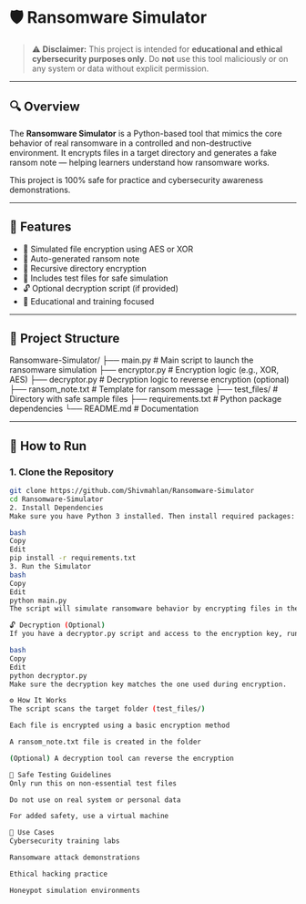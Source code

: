 # 🛡️ Ransomware Simulator

> ⚠️ **Disclaimer:** This project is intended for **educational and ethical cybersecurity purposes only**. Do **not** use this tool maliciously or on any system or data without explicit permission.

---

## 🔍 Overview

The **Ransomware Simulator** is a Python-based tool that mimics the core behavior of real ransomware in a controlled and non-destructive environment. It encrypts files in a target directory and generates a fake ransom note — helping learners understand how ransomware works.

This project is 100% safe for practice and cybersecurity awareness demonstrations.

---

## 🎯 Features

- 🔐 Simulated file encryption using AES or XOR
- 📝 Auto-generated ransom note
- 📁 Recursive directory encryption
- 🧪 Includes test files for safe simulation
- 🔓 Optional decryption script (if provided)
- 🧠 Educational and training focused

---

## 📁 Project Structure

Ransomware-Simulator/
├── main.py # Main script to launch the ransomware simulation
├── encryptor.py # Encryption logic (e.g., XOR, AES)
├── decryptor.py # Decryption logic to reverse encryption (optional)
├── ransom_note.txt # Template for ransom message
├── test_files/ # Directory with safe sample files
├── requirements.txt # Python package dependencies
└── README.md # Documentation 


---

## 🚀 How to Run

### 1. Clone the Repository
```bash
git clone https://github.com/Shivmahlan/Ransomware-Simulator
cd Ransomware-Simulator
2. Install Dependencies
Make sure you have Python 3 installed. Then install required packages:

bash
Copy
Edit
pip install -r requirements.txt
3. Run the Simulator
bash
Copy
Edit
python main.py
The script will simulate ransomware behavior by encrypting files in the test_files/ directory and generating a ransom note.

🔓 Decryption (Optional)
If you have a decryptor.py script and access to the encryption key, run:

bash
Copy
Edit
python decryptor.py
Make sure the decryption key matches the one used during encryption.

⚙️ How It Works
The script scans the target folder (test_files/)

Each file is encrypted using a basic encryption method

A ransom_note.txt file is created in the folder

(Optional) A decryption tool can reverse the encryption

🧪 Safe Testing Guidelines
Only run this on non-essential test files

Do not use on real system or personal data

For added safety, use a virtual machine

🧠 Use Cases
Cybersecurity training labs

Ransomware attack demonstrations

Ethical hacking practice

Honeypot simulation environments


